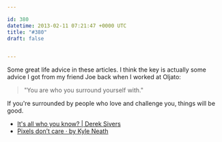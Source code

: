 ```yaml
---

id: 380
datetime: 2013-02-11 07:21:47 +0000 UTC
title: "#380"
draft: false


---
```


Some great life advice in these articles. I think the key is actually some advice I got from my friend Joe back when I worked at Oljato:

 > "You are who you surround yourself with."

If you're surrounded by people who love and challenge you, things will be good. 

 
 * [It's all who you know? | Derek Sivers](http://sivers.org/xn)
 * [Pixels don’t care · by Kyle Neath](http://warpspire.com/posts/pixels-dont-care/)


